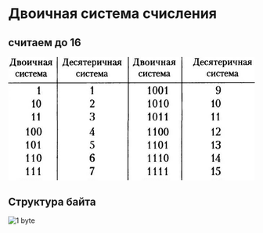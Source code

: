 # Двоичная система счисления

## считаем до 16

![count to 16](../img/bi_table_to_16.jpg)

## Структура байта

![1 byte](../img/bi_1byte.jpg)


